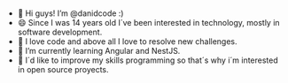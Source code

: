 ### 
- 👋 Hi guys! I’m @danidcode :)
- 😄 Since I was 14 years old I´ve been interested in technology, mostly in software development.
- 🔭 I love code and above all I love to resolve new challenges.
- 🌱 I’m currently learning Angular and NestJS.
- 👯 I´d like to improve my skills programming so that´s why i´m interested in open source proyects.


